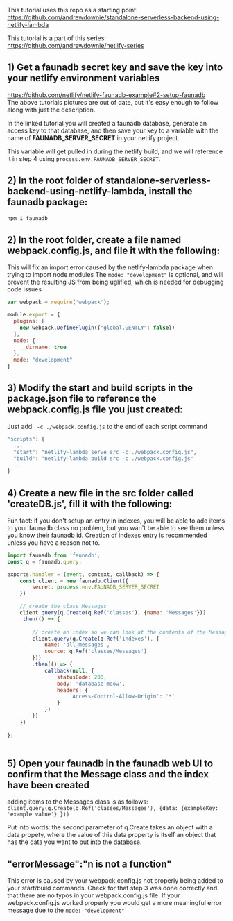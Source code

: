 This tutorial uses this repo as a starting point:  
https://github.com/andrewdownie/standalone-serverless-backend-using-netlify-lambda  

This tutorial is a part of this series:  
https://github.com/andrewdownie/netlify-series

## 1) Get a faunadb secret key and save the key into your netlify environment variables
https://github.com/netlify/netlify-faunadb-example#2-setup-faunadb  
The above tutorials pictures are out of date, but it's easy enough to follow along with just the description.  

In the linked tutorial you will created a faunadb database, generate an access key to that database, and then save your key to a variable with the name of **FAUNADB_SERVER_SECRET** in your netlify project.  

This variable will get pulled in during the netlify build, and we will reference it in step 4 using `process.env.FAUNADB_SERVER_SECRET`.

## 2) In the root folder of standalone-serverless-backend-using-netlify-lambda, install the faunadb package:  
```js
npm i faunadb
```  

## 2) In the root folder, create a file named webpack.config.js, and file it with the following:  
This will fix an import error caused by the netlify-lambda package when trying to import node modules
The `mode: "development"` is optional, and will prevent the resulting JS from being uglified, which is needed for debugging code issues
```js
var webpack = require('webpack');

module.export = {
  plugins: [
    new webpack.DefinePlugin({"global.GENTLY": false})
  ],
  node: {
    __dirname: true
  },
  mode: "development"
}
```

## 3) Modify the start and build scripts in the package.json file to reference the webpack.config.js file you just created:  
Just add ` -c ./webpack.config.js` to the end of each script command
```js
"scripts": {
  ...
  "start": "netlify-lambda serve src -c ./webpack.config.js",
  "build": "netlify-lambda build src -c ./webpack.config.js"
  ...
}
```

## 4) Create a new file in the src folder called 'createDB.js', fill it with the following:  
Fun fact: if you don't setup an entry in indexes, you will be able to add items to your faunadb class no problem, but you wan't be able to see them unless you know their faunadb id. Creation of indexes entry is recommended unless you have a reason not to.
```js
import faunadb from 'faunadb';
const q = faunadb.query;

exports.handler = (event, context, callback) => {
    const client = new faunadb.Client({
        secret: process.env.FAUNADB_SERVER_SECRET
    })

    // create the class Messages
    client.query(q.Create(q.Ref('classes'), {name: 'Messages'}))
    .then(() => {
    
        // create an index so we can look at the contents of the Messages class
        client.query(q.Create(q.Ref('indexes'), {
            name: 'all_messages',
            source: q.Ref('classes/Messages')
        }))
        .then(() => {
            callback(null, {
                statusCode: 200,
                body: 'database meow',
                headers: {
                    'Access-Control-Allow-Origin': '*'
                }
            })
        })
    })
    
};
 
```

## 5) Open your faunadb in the faunadb web UI to confirm that the Message class and the index have been created
adding items to the Messages class is as follows: `client.query(q.Create(q.Ref('classes/Messages'), {data: {exampleKey: 'example value'} }))`

Put into words: the second parameter of q.Create takes an object with a data propety, where the value of this data property is itself an object that has the data you want to put into the database.

## "errorMessage":"n is not a function"
This error is caused by your webpack.config.js not properly being added to your start/build commands. Check for that step 3 was done correctly and that there are no typos in your webpack.config.js file. If your webpack.config.js worked properly you would get a more meaningful error message due to the `mode: "development"`
